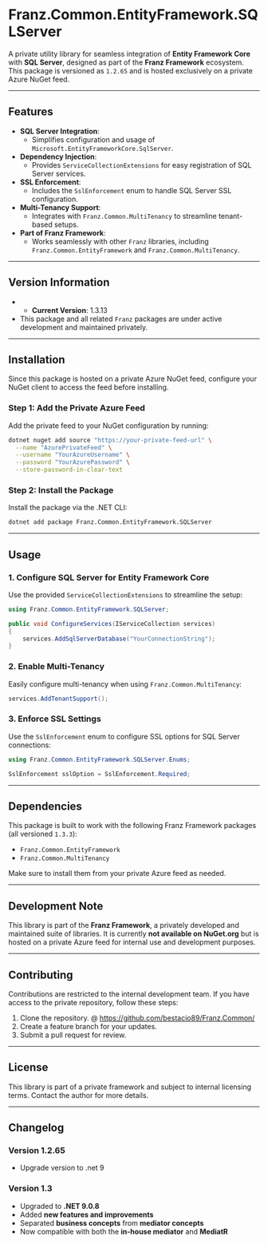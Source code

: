 ﻿# **Franz.Common.EntityFramework.SQLServer**

A private utility library for seamless integration of **Entity Framework Core** with **SQL Server**, designed as part of the **Franz Framework** ecosystem. This package is versioned as `1.2.65` and is hosted exclusively on a private Azure NuGet feed.

---

## **Features**

- **SQL Server Integration**:
  - Simplifies configuration and usage of `Microsoft.EntityFrameworkCore.SqlServer`.
- **Dependency Injection**:
  - Provides `ServiceCollectionExtensions` for easy registration of SQL Server services.
- **SSL Enforcement**:
  - Includes the `SslEnforcement` enum to handle SQL Server SSL configuration.
- **Multi-Tenancy Support**:
  - Integrates with `Franz.Common.MultiTenancy` to streamline tenant-based setups.
- **Part of Franz Framework**:
  - Works seamlessly with other `Franz` libraries, including `Franz.Common.EntityFramework` and `Franz.Common.MultiTenancy`.

---

## **Version Information**

- - **Current Version**: 1.3.13
- This package and all related `Franz` packages are under active development and maintained privately.

---

## **Installation**

Since this package is hosted on a private Azure NuGet feed, configure your NuGet client to access the feed before installing.

### **Step 1: Add the Private Azure Feed**
Add the private feed to your NuGet configuration by running:

```bash
dotnet nuget add source "https://your-private-feed-url" \
  --name "AzurePrivateFeed" \
  --username "YourAzureUsername" \
  --password "YourAzurePassword" \
  --store-password-in-clear-text
```

### **Step 2: Install the Package**
Install the package via the .NET CLI:

```bash
dotnet add package Franz.Common.EntityFramework.SQLServer  
```

---

## **Usage**

### **1. Configure SQL Server for Entity Framework Core**
Use the provided `ServiceCollectionExtensions` to streamline the setup:

```csharp
using Franz.Common.EntityFramework.SQLServer;

public void ConfigureServices(IServiceCollection services)
{
    services.AddSqlServerDatabase("YourConnectionString");
}
```

### **2. Enable Multi-Tenancy**
Easily configure multi-tenancy when using `Franz.Common.MultiTenancy`:

```csharp
services.AddTenantSupport();
```

### **3. Enforce SSL Settings**
Use the `SslEnforcement` enum to configure SSL options for SQL Server connections:

```csharp
using Franz.Common.EntityFramework.SQLServer.Enums;

SslEnforcement sslOption = SslEnforcement.Required;
```

---

## **Dependencies**

This package is built to work with the following Franz Framework packages (all versioned `1.3.3`):
- `Franz.Common.EntityFramework`
- `Franz.Common.MultiTenancy`

Make sure to install them from your private Azure feed as needed.

---

## **Development Note**

This library is part of the **Franz Framework**, a privately developed and maintained suite of libraries. It is currently **not available on NuGet.org** but is hosted on a private Azure feed for internal use and development purposes.

---

## **Contributing**

Contributions are restricted to the internal development team. If you have access to the private repository, follow these steps:
1. Clone the repository. @ https://github.com/bestacio89/Franz.Common/
2. Create a feature branch for your updates.
3. Submit a pull request for review.

---

## **License**

This library is part of a private framework and subject to internal licensing terms. Contact the author for more details.

---

## **Changelog**

### Version 1.2.65
- Upgrade version to .net 9

### Version 1.3
- Upgraded to **.NET 9.0.8**
- Added **new features and improvements**
- Separated **business concepts** from **mediator concepts**
- Now compatible with both the **in-house mediator** and **MediatR**